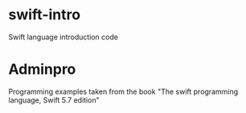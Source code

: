 # swift-intro
Swift language introduction code

# Adminpro
Programming examples taken from the book "The swift programming language, Swift 5.7 edition" 
